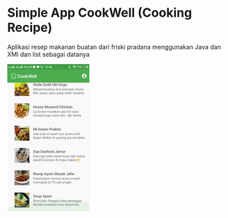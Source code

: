<H1> Simple App CookWell (Cooking Recipe) </H1>

Aplikasi resep makanan buatan dari friski pradana menggunakan Java dan XMl dan list sebagai datanya

![Farmers Market Finder Demo](app.gif)
